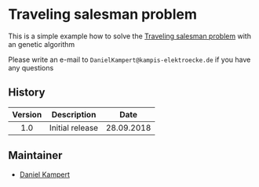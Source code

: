 # Traveling salesman problem

This is a simple example how to solve the [Traveling salesman problem](https://en.wikipedia.org/wiki/Travelling_salesman_problem) with an genetic algorithm

Please write an e-mail to `DanielKampert@kampis-elektroecke.de` if you have any questions

## History

| **Version**  | **Description**                                | **Date**       |
|:---------:|:------------------------------:|:----------:|
| 1.0       | Initial release                | 28.09.2018 |

## Maintainer

- [Daniel Kampert](DanielKampert@kampis-elektroecke.de)
